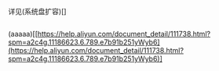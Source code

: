 
详见(系统盘扩容)[]

```
```

(aaaaa)[[https://help.aliyun.com/document_detail/111738.html?spm=a2c4g.11186623.6.789.e7b91b251yWyb6](https://help.aliyun.com/document_detail/111738.html?spm=a2c4g.11186623.6.789.e7b91b251yWyb6)]
<!--stackedit_data:
eyJoaXN0b3J5IjpbLTM2NTM1MDI5XX0=
-->
